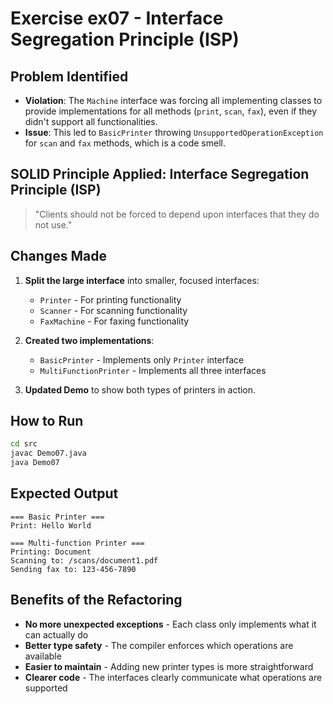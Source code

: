 # Exercise ex07 - Interface Segregation Principle (ISP)

## Problem Identified
- **Violation**: The `Machine` interface was forcing all implementing classes to provide implementations for all methods (`print`, `scan`, `fax`), even if they didn't support all functionalities.
- **Issue**: This led to `BasicPrinter` throwing `UnsupportedOperationException` for `scan` and `fax` methods, which is a code smell.

## SOLID Principle Applied: Interface Segregation Principle (ISP)
> "Clients should not be forced to depend upon interfaces that they do not use."

## Changes Made
1. **Split the large interface** into smaller, focused interfaces:
   - `Printer` - For printing functionality
   - `Scanner` - For scanning functionality
   - `FaxMachine` - For faxing functionality

2. **Created two implementations**:
   - `BasicPrinter` - Implements only `Printer` interface
   - `MultiFunctionPrinter` - Implements all three interfaces

3. **Updated Demo** to show both types of printers in action.

## How to Run
```bash
cd src
javac Demo07.java
java Demo07
```

## Expected Output
```
=== Basic Printer ===
Print: Hello World

=== Multi-function Printer ===
Printing: Document
Scanning to: /scans/document1.pdf
Sending fax to: 123-456-7890
```

## Benefits of the Refactoring
- **No more unexpected exceptions** - Each class only implements what it can actually do
- **Better type safety** - The compiler enforces which operations are available
- **Easier to maintain** - Adding new printer types is more straightforward
- **Clearer code** - The interfaces clearly communicate what operations are supported
